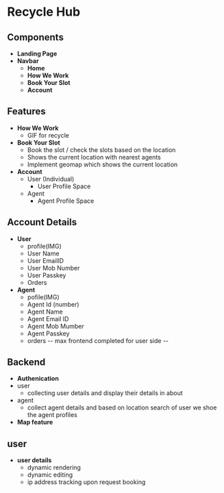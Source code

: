 # Recycle Hub

## Components
- **Landing Page**
- **Navbar**
   - **Home**
   - **How We Work**
   - **Book Your Slot**
   - **Account**
## Features
- **How We Work**
   - GIF for recycle
- **Book Your Slot**
  - Book the slot / check the slots based on the location
  - Shows the current location with nearest agents
  - Implement geomap which shows the current location
- **Account**
  - User (Individual)
    - User Profile Space
  - Agent
    - Agent Profile Space
## Account Details
- **User**
   - profile(IMG)
   - User Name
   - User EmailID
   - User Mob Number
   - User Passkey
   - Orders
- **Agent**
   - pofile(IMG)
   - Agent Id (number)
   - Agent Name
   - Agent Email ID
   - Agent Mob Mumber
   - Agent Passkey
   - orders
  -- max frontend completed for user side --

## Backend
- **Authenication**
- user
  - collecting user details and display their details in about
- agent
   - collect agent details and based on location search of user we shoe the agent profiles
- **Map feature**
## user
- **user details**
    - dynamic rendering
    - dynamic editing
    - ip address tracking upon request booking
  
